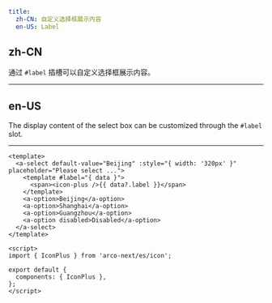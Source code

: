 ```yaml
title:
  zh-CN: 自定义选择框展示内容
  en-US: Label
```

## zh-CN

通过 `#label` 插槽可以自定义选择框展示内容。

---

## en-US

The display content of the select box can be customized through the `#label` slot.

---

```vue
<template>
  <a-select default-value="Beijing" :style="{ width: '320px' }" placeholder="Please select ...">
    <template #label="{ data }">
      <span><icon-plus />{{ data?.label }}</span>
    </template>
    <a-option>Beijing</a-option>
    <a-option>Shanghai</a-option>
    <a-option>Guangzhou</a-option>
    <a-option disabled>Disabled</a-option>
  </a-select>
</template>

<script>
import { IconPlus } from 'arco-next/es/icon';

export default {
  components: { IconPlus },
};
</script>
```
